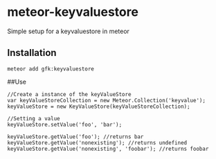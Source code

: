meteor-keyvaluestore
====================

Simple setup for a keyvaluestore in meteor

## Installation

```
meteor add gfk:keyvaluestore
```

##Use

```
//Create a instance of the keyValueStore
var keyValueStoreCollection = new Meteor.Collection('keyvalue');
keyValueStore = new KeyValueStore(keyValueStoreCollection);

//Setting a value
keyValueStore.setValue('foo', 'bar');

keyValueStore.getValue('foo'); //returns bar
keyValueStore.getValue('nonexisting'); //returns undefined
keyValueStore.getValue('nonexisting', 'foobar'); //returns foobar

```
